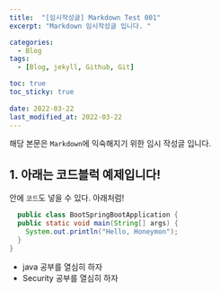```yaml
---
title:  "[임시작성글] Markdown Test 001"
excerpt: "Markdown 임시작성글 입니다. "

categories:
  - Blog
tags:
  - [Blog, jekyll, Github, Git]

toc: true
toc_sticky: true
 
date: 2022-03-22
last_modified_at: 2022-03-22
---
```


  해당 본문은 `Markdown`에 익숙해지기 위한 임시 작성글 입니다.
  <br>
## 1. 아래는 코드블럭 예제입니다!
<div class="notice--primary" markdown="1">
<!--minimal mistakes의 기능중 하나로 블럭 생성을 해줌-->

안에 `코드`도 넣을 수 있다. 아래처럼!

  ```java
    public class BootSpringBootApplication {
    public static void main(String[] args) {
      System.out.println("Hello, Honeymon");
    }
  }
 ```

- java 공부를 열심히 하자
- Security 공부를 열심히 하자
</div>


